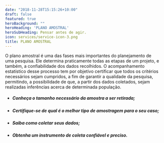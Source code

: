 ```yaml
---
date: "2018-11-28T15:15:26+10:00"
draft: false
featured: true
heroBackground: ""
heroHeading: 'PLANO AMOSTRAL'
heroSubHeading: Pensar antes de agir.
icon: services/service-icon-3.png
title: PLANO AMOSTRAL
---
```


O plano amostral é uma das fases mais importantes do planejamento de uma pesquisa. Ele determina praticamente todas as etapas de um projeto, e também, a confiabilidade dos dados recolhidos. O acompanhamento estatístico desse processo tem por objetivo certificar que todos os critérios necessários sejam cumpridos, a fim de garantir a qualidade da pesquisa, permitindo, a possibilidade de que, a partir dos dados coletados, sejam realizadas inferências acerca de determinada população.

- ##### Conheça o tamanho necessário da amostra a ser retirada;
- ##### Certifique-se de qual é o melhor tipo de amostragem para o seu caso;
- ##### Saiba como coletar seus dados;
- ##### Obtenha um instrumento de coleta confiável e preciso.
